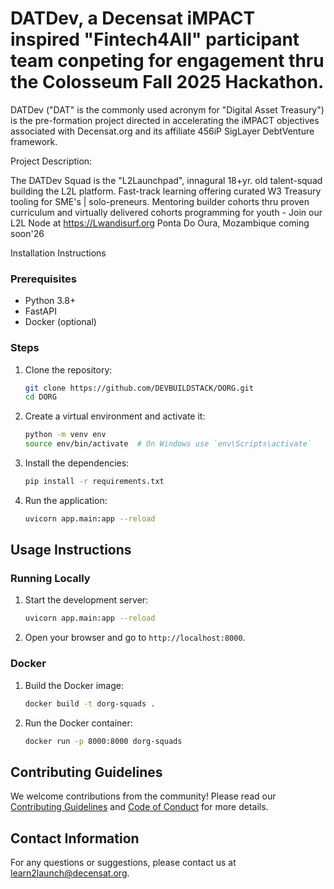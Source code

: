 # DATDev, a Decensat iMPACT inspired "Fintech4All" participant team conpeting for engagement thru the Colosseum Fall 2025 Hackathon.

DATDev ("DAT" is the commonly used acronym for "Digital Asset Treasury") is the pre-formation project directed in accelerating the iMPACT objectives associated with Decensat.org and its affiliate 456iP SigLayer DebtVenture framework.

Project Description:

The DATDev Squad is the "L2Launchpad", innagural 18+yr. old talent-squad building the L2L platform. Fast-track learning offering curated W3 Treasury tooling for SME's | solo-preneurs. Mentoring builder cohorts thru proven curriculum and virtually delivered cohorts programming for youth - Join our L2L Node at https://Lwandisurf.org Ponta Do Oura, Mozambique coming soon'26 

Installation Instructions

### Prerequisites

- Python 3.8+
- FastAPI
- Docker (optional)

### Steps

1. Clone the repository:
   ```sh
   git clone https://github.com/DEVBUILDSTACK/DORG.git
   cd DORG
   ```

2. Create a virtual environment and activate it:
   ```sh
   python -m venv env
   source env/bin/activate  # On Windows use `env\Scripts\activate`
   ```

3. Install the dependencies:
   ```sh
   pip install -r requirements.txt
   ```

4. Run the application:
   ```sh
   uvicorn app.main:app --reload
   ```

## Usage Instructions

### Running Locally

1. Start the development server:
   ```sh
   uvicorn app.main:app --reload
   ```

2. Open your browser and go to `http://localhost:8000`.

### Docker

1. Build the Docker image:
   ```sh
   docker build -t dorg-squads .
   ```

2. Run the Docker container:
   ```sh
   docker run -p 8000:8000 dorg-squads
   ```

## Contributing Guidelines

We welcome contributions from the community! Please read our [Contributing Guidelines](CONTRIBUTING.md) and [Code of Conduct](CODE_OF_CONDUCT.md) for more details.

## Contact Information

For any questions or suggestions, please contact us at [learn2launch@decensat.org](mailto:team@decensat.org).
```
